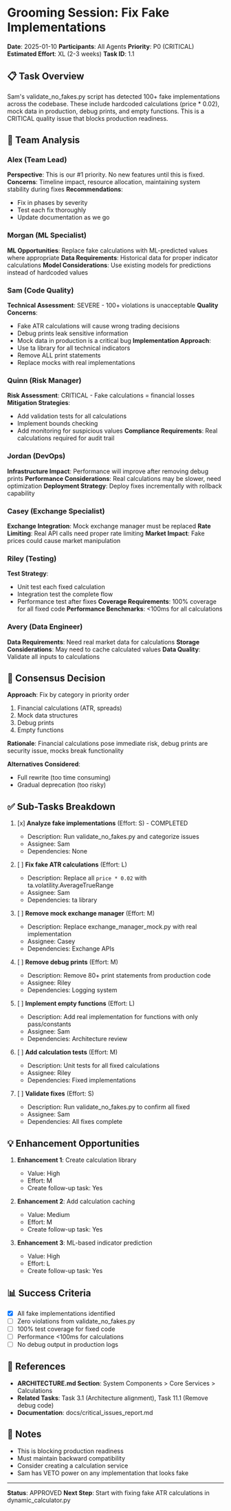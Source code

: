 # Grooming Session: Fix Fake Implementations

**Date**: 2025-01-10
**Participants**: All Agents
**Priority**: P0 (CRITICAL)
**Estimated Effort**: XL (2-3 weeks)
**Task ID**: 1.1

## 📋 Task Overview

Sam's validate_no_fakes.py script has detected 100+ fake implementations across the codebase. These include hardcoded calculations (price * 0.02), mock data in production, debug prints, and empty functions. This is a CRITICAL quality issue that blocks production readiness.

## 👥 Team Analysis

### Alex (Team Lead)
**Perspective**: This is our #1 priority. No new features until this is fixed.
**Concerns**: Timeline impact, resource allocation, maintaining system stability during fixes
**Recommendations**: 
- Fix in phases by severity
- Test each fix thoroughly
- Update documentation as we go

### Morgan (ML Specialist)
**ML Opportunities**: Replace fake calculations with ML-predicted values where appropriate
**Data Requirements**: Historical data for proper indicator calculations
**Model Considerations**: Use existing models for predictions instead of hardcoded values

### Sam (Code Quality)
**Technical Assessment**: SEVERE - 100+ violations is unacceptable
**Quality Concerns**: 
- Fake ATR calculations will cause wrong trading decisions
- Debug prints leak sensitive information
- Mock data in production is a critical bug
**Implementation Approach**: 
- Use ta library for all technical indicators
- Remove ALL print statements
- Replace mocks with real implementations

### Quinn (Risk Manager)
**Risk Assessment**: CRITICAL - Fake calculations = financial losses
**Mitigation Strategies**: 
- Add validation tests for all calculations
- Implement bounds checking
- Add monitoring for suspicious values
**Compliance Requirements**: Real calculations required for audit trail

### Jordan (DevOps)
**Infrastructure Impact**: Performance will improve after removing debug prints
**Performance Considerations**: Real calculations may be slower, need optimization
**Deployment Strategy**: Deploy fixes incrementally with rollback capability

### Casey (Exchange Specialist)
**Exchange Integration**: Mock exchange manager must be replaced
**Rate Limiting**: Real API calls need proper rate limiting
**Market Impact**: Fake prices could cause market manipulation

### Riley (Testing)
**Test Strategy**: 
- Unit test each fixed calculation
- Integration test the complete flow
- Performance test after fixes
**Coverage Requirements**: 100% coverage for all fixed code
**Performance Benchmarks**: <100ms for all calculations

### Avery (Data Engineer)
**Data Requirements**: Need real market data for calculations
**Storage Considerations**: May need to cache calculated values
**Data Quality**: Validate all inputs to calculations

## 🎯 Consensus Decision

**Approach**: Fix by category in priority order
1. Financial calculations (ATR, spreads)
2. Mock data structures
3. Debug prints
4. Empty functions

**Rationale**: Financial calculations pose immediate risk, debug prints are security issue, mocks break functionality

**Alternatives Considered**: 
- Full rewrite (too time consuming)
- Gradual deprecation (too risky)

## ✅ Sub-Tasks Breakdown

1. [x] **Analyze fake implementations** (Effort: S) - COMPLETED
   - Description: Run validate_no_fakes.py and categorize issues
   - Assignee: Sam
   - Dependencies: None

2. [ ] **Fix fake ATR calculations** (Effort: L)
   - Description: Replace all `price * 0.02` with ta.volatility.AverageTrueRange
   - Assignee: Sam
   - Dependencies: ta library

3. [ ] **Remove mock exchange manager** (Effort: M)
   - Description: Replace exchange_manager_mock.py with real implementation
   - Assignee: Casey
   - Dependencies: Exchange APIs

4. [ ] **Remove debug prints** (Effort: M)
   - Description: Remove 80+ print statements from production code
   - Assignee: Riley
   - Dependencies: Logging system

5. [ ] **Implement empty functions** (Effort: L)
   - Description: Add real implementation for functions with only pass/constants
   - Assignee: Sam
   - Dependencies: Architecture review

6. [ ] **Add calculation tests** (Effort: M)
   - Description: Unit tests for all fixed calculations
   - Assignee: Riley
   - Dependencies: Fixed implementations

7. [ ] **Validate fixes** (Effort: S)
   - Description: Run validate_no_fakes.py to confirm all fixed
   - Assignee: Sam
   - Dependencies: All fixes complete

## 💡 Enhancement Opportunities

1. **Enhancement 1**: Create calculation library
   - Value: High
   - Effort: M
   - Create follow-up task: Yes

2. **Enhancement 2**: Add calculation caching
   - Value: Medium
   - Effort: M
   - Create follow-up task: Yes

3. **Enhancement 3**: ML-based indicator prediction
   - Value: High
   - Effort: L
   - Create follow-up task: Yes

## 📊 Success Criteria

- [x] All fake implementations identified
- [ ] Zero violations from validate_no_fakes.py
- [ ] 100% test coverage for fixed code
- [ ] Performance <100ms for calculations
- [ ] No debug output in production logs

## 🔗 References

- **ARCHITECTURE.md Section**: System Components > Core Services > Calculations
- **Related Tasks**: Task 3.1 (Architecture alignment), Task 11.1 (Remove debug code)
- **Documentation**: docs/critical_issues_report.md

## 📝 Notes

- This is blocking production readiness
- Must maintain backward compatibility
- Consider creating a calculation service
- Sam has VETO power on any implementation that looks fake

---
**Status**: APPROVED
**Next Step**: Start with fixing fake ATR calculations in dynamic_calculator.py